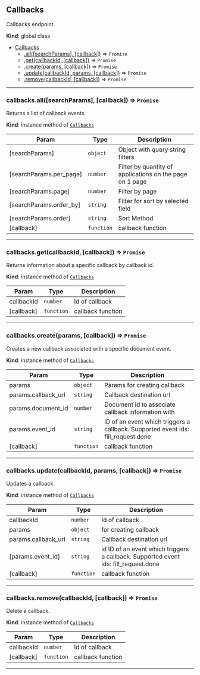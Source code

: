 <a name="Callbacks"></a>

## Callbacks
Callbacks endpoint

**Kind**: global class  

* [Callbacks](#Callbacks)
    * [.all([searchParams], [callback])](#Callbacks+all) ⇒ <code>Promise</code>
    * [.get(callbackId, [callback])](#Callbacks+get) ⇒ <code>Promise</code>
    * [.create(params, [callback])](#Callbacks+create) ⇒ <code>Promise</code>
    * [.update(callbackId, params, [callback])](#Callbacks+update) ⇒ <code>Promise</code>
    * [.remove(callbackId, [callback])](#Callbacks+remove) ⇒ <code>Promise</code>


* * *

<a name="Callbacks+all"></a>

### callbacks.all([searchParams], [callback]) ⇒ <code>Promise</code>
Returns a list of callback events.

**Kind**: instance method of [<code>Callbacks</code>](#Callbacks)  

| Param | Type | Description |
| --- | --- | --- |
| [searchParams] | <code>object</code> | Object with query string filters |
| [searchParams.per_page] | <code>number</code> | Filter by quantity of applications on the page on 1 page |
| [searchParams.page] | <code>number</code> | Filter by page |
| [searchParams.order_by] | <code>string</code> | Filter for sort by selected field |
| [searchParams.order] | <code>string</code> | Sort Method |
| [callback] | <code>function</code> | callback function |


* * *

<a name="Callbacks+get"></a>

### callbacks.get(callbackId, [callback]) ⇒ <code>Promise</code>
Returns information about a specific callback by callback id.

**Kind**: instance method of [<code>Callbacks</code>](#Callbacks)  

| Param | Type | Description |
| --- | --- | --- |
| callbackId | <code>number</code> | Id of callback |
| [callback] | <code>function</code> | callback function |


* * *

<a name="Callbacks+create"></a>

### callbacks.create(params, [callback]) ⇒ <code>Promise</code>
Creates a new callback associated with a specific document event.

**Kind**: instance method of [<code>Callbacks</code>](#Callbacks)  

| Param | Type | Description |
| --- | --- | --- |
| params | <code>object</code> | Params for creating callback |
| params.callback_url | <code>string</code> | Callback destination url |
| params.document_id | <code>number</code> | Document id to associate callback information with |
| params.event_id | <code>string</code> | ID of an event which triggers a callback. Supported event ids: fill_request.done | signature_request.done | constructor.done |
| [callback] | <code>function</code> | callback function |


* * *

<a name="Callbacks+update"></a>

### callbacks.update(callbackId, params, [callback]) ⇒ <code>Promise</code>
Updates a callback.

**Kind**: instance method of [<code>Callbacks</code>](#Callbacks)  

| Param | Type | Description |
| --- | --- | --- |
| callbackId | <code>number</code> | Id of callback |
| params | <code>object</code> | for creating callback |
| params.callback_url | <code>string</code> | Callback destination url |
| [params.event_id] | <code>string</code> | id ID of an event which triggers a callback. Supported event ids: fill_request.done | signature_request.done | constructor.done |
| [callback] | <code>function</code> | callback function |


* * *

<a name="Callbacks+remove"></a>

### callbacks.remove(callbackId, [callback]) ⇒ <code>Promise</code>
Delete a callback.

**Kind**: instance method of [<code>Callbacks</code>](#Callbacks)  

| Param | Type | Description |
| --- | --- | --- |
| callbackId | <code>number</code> | Id of callback |
| [callback] | <code>function</code> | callback function |


* * *

